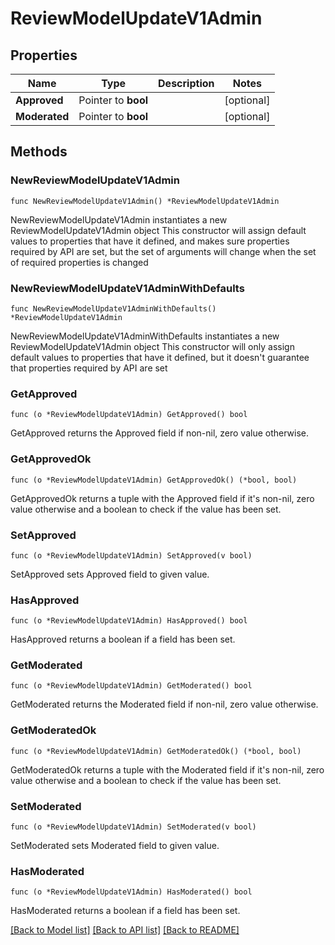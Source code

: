 # ReviewModelUpdateV1Admin

## Properties

Name | Type | Description | Notes
------------ | ------------- | ------------- | -------------
**Approved** | Pointer to **bool** |  | [optional] 
**Moderated** | Pointer to **bool** |  | [optional] 

## Methods

### NewReviewModelUpdateV1Admin

`func NewReviewModelUpdateV1Admin() *ReviewModelUpdateV1Admin`

NewReviewModelUpdateV1Admin instantiates a new ReviewModelUpdateV1Admin object
This constructor will assign default values to properties that have it defined,
and makes sure properties required by API are set, but the set of arguments
will change when the set of required properties is changed

### NewReviewModelUpdateV1AdminWithDefaults

`func NewReviewModelUpdateV1AdminWithDefaults() *ReviewModelUpdateV1Admin`

NewReviewModelUpdateV1AdminWithDefaults instantiates a new ReviewModelUpdateV1Admin object
This constructor will only assign default values to properties that have it defined,
but it doesn't guarantee that properties required by API are set

### GetApproved

`func (o *ReviewModelUpdateV1Admin) GetApproved() bool`

GetApproved returns the Approved field if non-nil, zero value otherwise.

### GetApprovedOk

`func (o *ReviewModelUpdateV1Admin) GetApprovedOk() (*bool, bool)`

GetApprovedOk returns a tuple with the Approved field if it's non-nil, zero value otherwise
and a boolean to check if the value has been set.

### SetApproved

`func (o *ReviewModelUpdateV1Admin) SetApproved(v bool)`

SetApproved sets Approved field to given value.

### HasApproved

`func (o *ReviewModelUpdateV1Admin) HasApproved() bool`

HasApproved returns a boolean if a field has been set.

### GetModerated

`func (o *ReviewModelUpdateV1Admin) GetModerated() bool`

GetModerated returns the Moderated field if non-nil, zero value otherwise.

### GetModeratedOk

`func (o *ReviewModelUpdateV1Admin) GetModeratedOk() (*bool, bool)`

GetModeratedOk returns a tuple with the Moderated field if it's non-nil, zero value otherwise
and a boolean to check if the value has been set.

### SetModerated

`func (o *ReviewModelUpdateV1Admin) SetModerated(v bool)`

SetModerated sets Moderated field to given value.

### HasModerated

`func (o *ReviewModelUpdateV1Admin) HasModerated() bool`

HasModerated returns a boolean if a field has been set.


[[Back to Model list]](../README.md#documentation-for-models) [[Back to API list]](../README.md#documentation-for-api-endpoints) [[Back to README]](../README.md)



